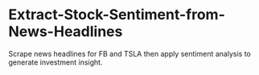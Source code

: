 # Extract-Stock-Sentiment-from-News-Headlines
Scrape news headlines for FB and TSLA then apply sentiment analysis to generate investment insight.
